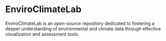 # EnviroClimateLab
EnviroClimateLab is an open-source repository dedicated to fostering a deeper understanding of environmental and climate data through effective visualization and assessment tools.

